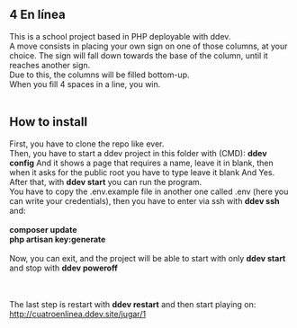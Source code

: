 ## 4 En línea<br>
This is a school project based in PHP deployable with ddev.<br>
A move consists in placing your own sign on one of those columns, at your choice. The sign will fall down towards the base of the column, until it reaches another sign.<br> Due to this, the columns will be filled bottom-up.<br>
When you fill 4 spaces in a line, you win.<br><br>

## How to install<br>
First, you have to clone the repo like ever. <br>
Then, you have to start a ddev project in this folder with (CMD):
**ddev config**
And it shows a page that requires a name, leave it in blank, then when it asks for the public root you have to type leave it blank And Yes.<br>
After that, with **ddev start** you can run the program.<br> You have to copy the .env.example file in another one called .env (here you can write your credentials), then you have to enter via ssh with **ddev ssh** and:<br><br>
**composer update<br>
php artisan key:generate**<br><br>
Now, you can exit, and the project will be able to start with only **ddev start** and stop with **ddev poweroff**<br><br><br>



The last step is restart with **ddev restart** and then start playing on:<br>
http://cuatroenlinea.ddev.site/jugar/1

